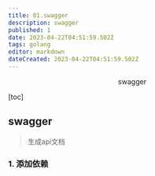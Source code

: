 ```yaml
---
title: 01.swagger
description: swagger
published: 1
date: 2023-04-22T04:51:59.502Z
tags: golang
editor: markdown
dateCreated: 2023-04-22T04:51:59.502Z
---
```


<center>swagger</center>



[toc]







## swagger

> 生成api文档





### 1. 添加依赖

```go
```

